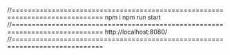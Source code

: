//=============================================================================
npm i
npm run start
//=============================================================================
http://localhost:8080/
//=============================================================================
